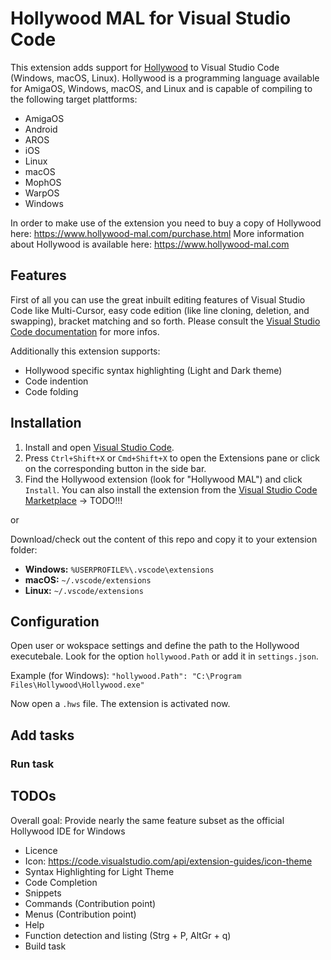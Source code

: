 # Hollywood MAL for Visual Studio Code

This extension adds support for [Hollywood](https://www.hollywood-mal.com) to Visual Studio Code (Windows, macOS, Linux). Hollywood is a programming language available for AmigaOS, Windows, macOS, and Linux and is capable of compiling to the following target plattforms:

* AmigaOS
* Android
* AROS
* iOS
* Linux
* macOS
* MophOS
* WarpOS
* Windows

In order to make use of the extension you need to buy a copy of Hollywood here: <https://www.hollywood-mal.com/purchase.html>
More information about Hollywood is available here: <https://www.hollywood-mal.com>

## Features

First of all you can use the great inbuilt editing features of Visual Studio Code like Multi-Cursor, easy code edition (like line cloning, deletion, and swapping), bracket matching and so forth. Please consult the [Visual Studio Code documentation](https://code.visualstudio.com/docs) for more infos.

Additionally this extension supports:

* Hollywood specific syntax highlighting (Light and Dark theme)
* Code indention
* Code folding

## Installation

1. Install and open [Visual Studio Code](https://code.visualstudio.com). 
2. Press `Ctrl+Shift+X` or `Cmd+Shift+X` to open the Extensions pane or click on the corresponding button in the side bar.
3. Find the Hollywood extension (look for "Hollywood MAL") and click `Install`. You can also install the extension from the [Visual Studio Code Marketplace](https://marketplace.visualstudio.com/items?itemName=ms-vscode.Go) -> TODO!!!

or

Download/check out the content of this repo and copy it to your extension folder:

* **Windows:** `%USERPROFILE%\.vscode\extensions`
* **macOS:** `~/.vscode/extensions`
* **Linux:** `~/.vscode/extensions`

## Configuration

Open user or wokspace settings and define the path to the Hollywood executebale. Look for the option `hollywood.Path` or add it in `settings.json`.

Example (for Windows): `"hollywood.Path": "C:\Program Files\Hollywood\Hollywood.exe"`

Now open a `.hws` file. The extension is activated now.

## Add tasks

### Run task

## TODOs

Overall goal: Provide nearly the same feature subset as the official Hollywood IDE for Windows

* Licence
* Icon: <https://code.visualstudio.com/api/extension-guides/icon-theme>
* Syntax Highlighting for Light Theme
* Code Completion
* Snippets
* Commands (Contribution point)
* Menus (Contribution point)
* Help
* Function detection and listing (Strg + P, AltGr + q)
* Build task